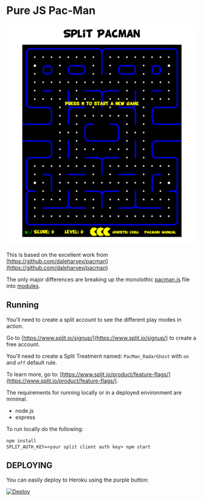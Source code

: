 # Pure JS Pac-Man

![Pac Split Man](pac-split-man.png)

This is based on the excellent work from [https://github.com/daleharvey/pacman](https://github.com/daleharvey/pacman)

The only major differences are breaking up the monolothic [pacman.js](https://github.com/daleharvey/pacman/blob/master/pacman.js) 
file into [modules](modules).

## Running

You'll need to create a split account to see the different play modes in action.

Go to [https://www.split.io/signup/](https://www.split.io/signup/) to create a free account.

You'll need to create a Split Treatment named: `PacMan_RadarGhost` with `on` and `off` default rule.

To learn more, go to: [https://www.split.io/product/feature-flags/](https://www.split.io/product/feature-flags/).

The requirements for running locally or in a deployed environment are minimal.

* node.js
* express


To run locally do the following:

```
npm install
SPLIT_AUTH_KEY=<your split client auth key> npm start
```

## DEPLOYING

You can easily deploy to Heroku using the purple button:

[![Deploy](https://www.herokucdn.com/deploy/button.svg)](https://heroku.com/deploy)